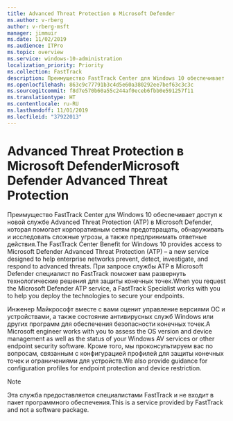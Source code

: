 ```yaml
---
title: Advanced Threat Protection в Microsoft Defender
ms.author: v-rberg
author: v-rberg-msft
manager: jimmuir
ms.date: 11/02/2019
ms.audience: ITPro
ms.topic: overview
ms.service: windows-10-administration
localization_priority: Priority
ms.collection: FastTrack
description: Преимущество FastTrack Center для Windows 10 обеспечивает доступ к новой службе Advanced Threat Protection (ATP) в Microsoft Defender, которая помогает корпоративным сетям предотвращать, обнаруживать и исследовать сложные угрозы, а также предпринимать ответные действия.
ms.openlocfilehash: 863c9c77791b3c4d5e60a380292ee7bef63c3c3c
ms.sourcegitcommit: f8d7e570b60a55c244af0eceb6fbb0e591257f11
ms.translationtype: HT
ms.contentlocale: ru-RU
ms.lasthandoff: 11/01/2019
ms.locfileid: "37922013"
---
```

# <a name="microsoft-defender-advanced-threat-protection"></a><span data-ttu-id="8c8b8-103">Advanced Threat Protection в Microsoft Defender</span><span class="sxs-lookup"><span data-stu-id="8c8b8-103">Microsoft Defender Advanced Threat Protection</span></span>

<span data-ttu-id="8c8b8-104">Преимущество FastTrack Center для Windows 10 обеспечивает доступ к новой службе Advanced Threat Protection (ATP) в Microsoft Defender, которая помогает корпоративным сетям предотвращать, обнаруживать и исследовать сложные угрозы, а также предпринимать ответные действия.</span><span class="sxs-lookup"><span data-stu-id="8c8b8-104">The FastTrack Center Benefit for Windows 10 provides access to Microsoft Defender Advanced Threat Protection (ATP) – a new service designed to help enterprise networks prevent, detect, investigate, and respond to advanced threats.</span></span> <span data-ttu-id="8c8b8-105">При запросе службы ATP в Microsoft Defender специалист по FastTrack поможет вам развернуть технологические решения для защиты конечных точек.</span><span class="sxs-lookup"><span data-stu-id="8c8b8-105">When you request the Microsoft Defender ATP service, a FastTrack Specialist works with you to help you deploy the technologies to secure your endpoints.</span></span>

<span data-ttu-id="8c8b8-106">Инженер Майкрософт вместе с вами оценит управление версиями ОС и устройствами, а также состояние антивирусных служб Windows или других программ для обеспечения безопасности конечных точек.</span><span class="sxs-lookup"><span data-stu-id="8c8b8-106">A Microsoft engineer works with you to assess the OS version and device management as well as the status of your Windows AV services or other endpoint security software.</span></span> <span data-ttu-id="8c8b8-107">Кроме того, мы проконсультируем вас по вопросам, связанным с конфигурацией профилей для защиты конечных точек и ограничениями для устройств.</span><span class="sxs-lookup"><span data-stu-id="8c8b8-107">We also provide guidance for configuration profiles for endpoint protection and device restriction.</span></span>  

> [!NOTE]
> <span data-ttu-id="8c8b8-108">Эта служба предоставляется специалистами FastTrack и не входит в пакет программного обеспечения.</span><span class="sxs-lookup"><span data-stu-id="8c8b8-108">This is a service provided by FastTrack and not a software package.</span></span> 